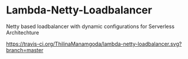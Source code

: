 # Lambda-Netty-Loadbalancer
Netty based loadbalancer with dynamic configurations for Serverless Architechture

https://travis-ci.org/ThilinaManamgoda/lambda-netty-loadbalancer.svg?branch=master
